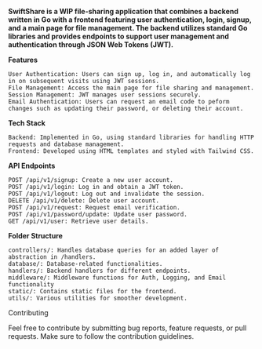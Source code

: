 ******SwiftShare is a WIP file-sharing application that combines a backend written in Go with a frontend featuring user authentication, login, signup, and a main page for file management. The backend utilizes standard Go libraries and provides endpoints to support user management and authentication through JSON Web Tokens (JWT).******

****Features****

    User Authentication: Users can sign up, log in, and automatically log in on subsequent visits using JWT sessions.
    File Management: Access the main page for file sharing and management.
    Session Management: JWT manages user sessions securely.
    Email Authentication: Users can request an email code to peform changes such as updating their password, or deleting their account. 

****Tech Stack****

    Backend: Implemented in Go, using standard libraries for handling HTTP requests and database management.
    Frontend: Developed using HTML templates and styled with Tailwind CSS.

****API Endpoints****

    POST /api/v1/signup: Create a new user account.
    POST /api/v1/login: Log in and obtain a JWT token.
    POST /api/v1/logout: Log out and invalidate the session.
    DELETE /api/v1/delete: Delete user account.
    POST /api/v1/request: Request email verification.
    POST /api/v1/password/update: Update user password.
    GET /api/v1/user: Retrieve user details.

****Folder Structure****
    
    controllers/: Handles database queries for an added layer of abstraction in /handlers.
    database/: Database-related functionalities.
    handlers/: Backend handlers for different endpoints.
    middleware/: Middleware functions for Auth, Logging, and Email functionality
    static/: Contains static files for the frontend.
    utils/: Various utilities for smoother development.
    

Contributing

Feel free to contribute by submitting bug reports, feature requests, or pull requests. Make sure to follow the contribution guidelines.

